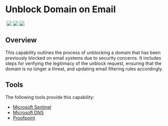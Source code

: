 # Unblock Domain on Email
&nbsp;![](https://img.shields.io/badge/ID-C5201-blue)&nbsp;![](https://img.shields.io/badge/Phase-Recovery_%28P0005%29-blue)&nbsp;![](https://img.shields.io/badge/Category-Email-blue)
## Overview
This capability outlines the process of unblocking a domain that has been previously blocked on email systems due to security concerns. It includes steps for verifying the legitimacy of the unblock request, ensuring that the domain is no longer a threat, and updating email filtering rules accordingly.

## Tools
The following tools provide this capability:

- [Microsoft Sentinel](../tool/ms-sentinel/C5201.md)
- [Microsoft DNS](../tool/ms-dns/C5201.md)
- [Proofpoint](../tool/proofpoint/C5201.md)